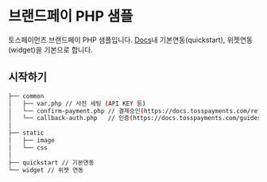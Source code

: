 # 브랜드페이 PHP 샘플

토스페이먼츠 브랜드페이 PHP 샘플입니다. [Docs](https://docs.tosspayments.com/guides/brandpay/overview)내 기본연동(quickstart), 위젯연동(widget)을 기본으로 합니다.


## 시작하기 


```sh
├── common
│   ├── var.php // 사전 세팅 (API KEY 등)
│   └── confirm-payment.php // 결제승인(https://docs.tosspayments.com/reference/brandpay#결제-승인)
│   └── callback-auth.php   // 인증(https://docs.tosspayments.com/guides/brandpay/auth)
│
├── static
│   ├── image
│   └── css
│
├── quickstart // 기본연동
└── widget // 위젯 연동
```